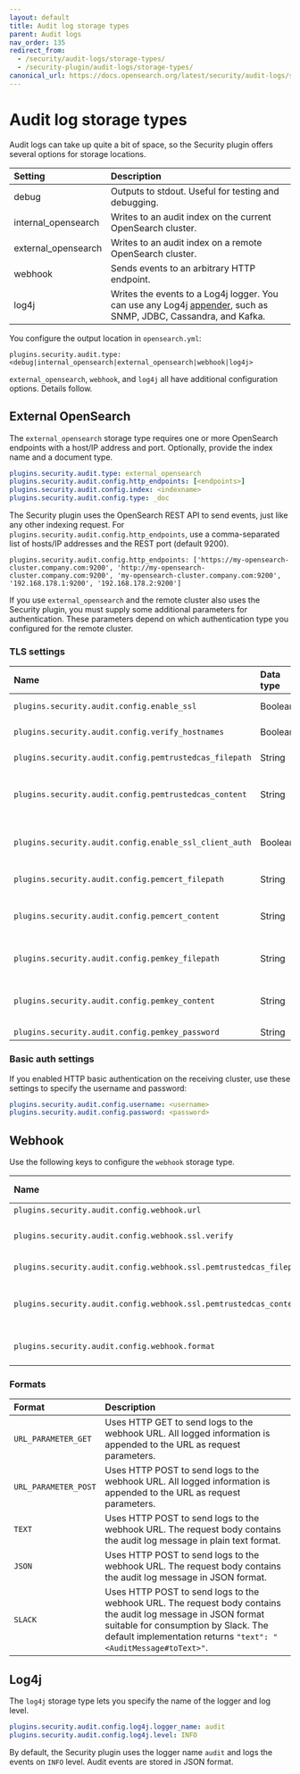 ```yaml
---
layout: default
title: Audit log storage types
parent: Audit logs
nav_order: 135
redirect_from:
  - /security/audit-logs/storage-types/
  - /security-plugin/audit-logs/storage-types/
canonical_url: https://docs.opensearch.org/latest/security/audit-logs/storage-types/
---
```


# Audit log storage types

Audit logs can take up quite a bit of space, so the Security plugin offers several options for storage locations.

Setting | Description
:--- | :---
debug | Outputs to stdout. Useful for testing and debugging.
internal_opensearch | Writes to an audit index on the current OpenSearch cluster.
external_opensearch | Writes to an audit index on a remote OpenSearch cluster.
webhook | Sends events to an arbitrary HTTP endpoint.
log4j | Writes the events to a Log4j logger. You can use any Log4j [appender](https://logging.apache.org/log4j/2.x/manual/appenders.html), such as SNMP, JDBC, Cassandra, and Kafka.

You configure the output location in `opensearch.yml`:

```
plugins.security.audit.type: <debug|internal_opensearch|external_opensearch|webhook|log4j>
```

`external_opensearch`, `webhook`, and `log4j` all have additional configuration options. Details follow.


## External OpenSearch

The `external_opensearch` storage type requires one or more OpenSearch endpoints with a host/IP address and port. Optionally, provide the index name and a document type.

```yml
plugins.security.audit.type: external_opensearch
plugins.security.audit.config.http_endpoints: [<endpoints>]
plugins.security.audit.config.index: <indexname>
plugins.security.audit.config.type: _doc
```

The Security plugin uses the OpenSearch REST API to send events, just like any other indexing request. For `plugins.security.audit.config.http_endpoints`, use a comma-separated list of hosts/IP addresses and the REST port (default 9200).

```
plugins.security.audit.config.http_endpoints: ['https://my-opensearch-cluster.company.com:9200', 'http://my-opensearch-cluster.company.com:9200', 'my-opensearch-cluster.company.com:9200', '192.168.178.1:9200', '192.168.178.2:9200']
```

If you use `external_opensearch` and the remote cluster also uses the Security plugin, you must supply some additional parameters for authentication. These parameters depend on which authentication type you configured for the remote cluster.


### TLS settings

Name | Data type | Description
:--- | :--- | :---
`plugins.security.audit.config.enable_ssl` | Boolean | If you enabled SSL/TLS on the receiving cluster, set to true. The Default is `false`.
`plugins.security.audit.config.verify_hostnames` |  Boolean | Whether to verify the hostname of the SSL/TLS certificate of the receiving cluster. Default is `true`.
`plugins.security.audit.config.pemtrustedcas_filepath` | String | The trusted root certificate of the external OpenSearch cluster, relative to the `config` directory.
`plugins.security.audit.config.pemtrustedcas_content` | String | Instead of specifying the path (`plugins.security.audit.config.pemtrustedcas_filepath`), you can configure the Base64-encoded certificate content directly.
`plugins.security.audit.config.enable_ssl_client_auth` | Boolean | Whether to enable SSL/TLS client authentication. If you set this to true, the audit log module sends the node's certificate along with the request. The receiving cluster can use this certificate to verify the identity of the caller.
`plugins.security.audit.config.pemcert_filepath` | String | The path to the TLS certificate to send to the external OpenSearch cluster, relative to the `config` directory.
`plugins.security.audit.config.pemcert_content` | String | Instead of specifying the path (`plugins.security.audit.config.pemcert_filepath`), you can configure the Base64-encoded certificate content directly.
`plugins.security.audit.config.pemkey_filepath` | String | The path to the private key of the TLS certificate to send to the external OpenSearch cluster, relative to the `config` directory.
`plugins.security.audit.config.pemkey_content` | String | Instead of specifying the path (`plugins.security.audit.config.pemkey_filepath`), you can configure the Base64-encoded certificate content directly.
`plugins.security.audit.config.pemkey_password` | String | The password of the private key.


### Basic auth settings

If you enabled HTTP basic authentication on the receiving cluster, use these settings to specify the username and password:

```yml
plugins.security.audit.config.username: <username>
plugins.security.audit.config.password: <password>
```


## Webhook

Use the following keys to configure the `webhook` storage type.

Name | Data type | Description
:--- | :--- | :---
`plugins.security.audit.config.webhook.url` | String | The HTTP or HTTPS URL to send the logs to.
`plugins.security.audit.config.webhook.ssl.verify` | Boolean | If true, the TLS certificate provided by the endpoint (if any) will be verified. If set to false, no verification is performed. You can disable this check if you use self-signed certificates.
`plugins.security.audit.config.webhook.ssl.pemtrustedcas_filepath` | String | The path to the trusted certificate against which the webhook's TLS certificate is validated.
`plugins.security.audit.config.webhook.ssl.pemtrustedcas_content` | String | Same as `plugins.security.audit.config.webhook.ssl.pemtrustedcas_content`, but you can configure the base 64 encoded certificate content directly.
`plugins.security.audit.config.webhook.format` | String | The format in which the audit log message is logged, can be one of `URL_PARAMETER_GET`, `URL_PARAMETER_POST`, `TEXT`, `JSON`, `SLACK`. See [Formats](#formats).


### Formats

Format | Description
:--- | :---
`URL_PARAMETER_GET` | Uses HTTP GET to send logs to the webhook URL. All logged information is appended to the URL as request parameters.
`URL_PARAMETER_POST` | Uses HTTP POST to send logs to the webhook URL. All logged information is appended to the URL as request parameters.
`TEXT` | Uses HTTP POST to send logs to the webhook URL. The request body contains the audit log message in plain text format.
`JSON` | Uses HTTP POST to send logs to the webhook URL. The request body contains the audit log message in JSON format.
`SLACK` | Uses HTTP POST to send logs to the webhook URL. The request body contains the audit log message in JSON format suitable for consumption by Slack. The default implementation returns `"text": "<AuditMessage#toText>"`.


## Log4j

The `log4j` storage type lets you specify the name of the logger and log level.

```yml
plugins.security.audit.config.log4j.logger_name: audit
plugins.security.audit.config.log4j.level: INFO
```

By default, the Security plugin uses the logger name `audit` and logs the events on `INFO` level. Audit events are stored in JSON format.
